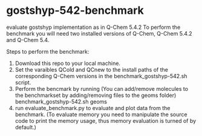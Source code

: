 # gostshyp-542-benchmark
evaluate gostshyp implementation as in Q-Chem 5.4.2
To perform the benchmark you will need two installed versions of Q-Chem, Q-Chem 5.4.2 and Q-Chem  5.4.

Steps to perform the benchmark:
1. Download this repo to your local machine.
2. Set the varaibles QCold and QCnew to the install paths of the corresponding Q-Chem versions in the benchmark_gostshyp-542.sh script.
3. Perform the bencmark by running (You can add/remove molecules to the benchmarkset by adding/removing files to the geoms folder)
benchmark_gostshyp-542.sh geoms
4. run evaluate_benchmark.py to evaluate and plot data from the benchmark. (To evaluate memory you need to manipulate the source code to print the memory usage, thus memory evaluation is turned of by default.)
